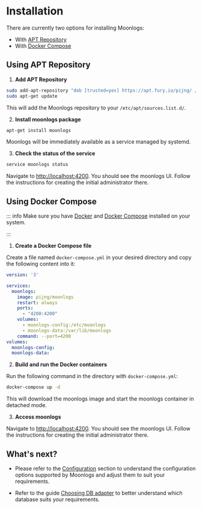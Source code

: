 # Installation

There are currently two options for installing Moonlogs:
* With [APT Repository](#using-apt-repository)
* With [Docker Compose](#using-docker-compose)

## Using APT Repository

1. **Add APT Repository**

```bash
sudo add-apt-repository "deb [trusted=yes] https://apt.fury.io/pijng/ /"
sudo apt-get update
```

This will add the Moonlogs repository to your `/etc/apt/sources.list.d/`.


2. **Install moonlogs package**

```bash
apt-get install moonlogs
```
Moonlogs will be immediately available as a service managed by systemd.

3. **Check the status of the service**

```bash
service moonlogs status
```

Navigate to [http://localhost:4200](http://localhost:4200). You should see the moonlogs UI. Follow the instructions for creating the initial administrator there.


## Using Docker Compose

::: info
Make sure you have [Docker](https://docs.docker.com/engine/install/) and [Docker Compose](https://docs.docker.com/compose/install/) installed on your system.

:::

1. **Create a Docker Compose file**

Create a file named `docker-compose.yml` in your desired directory and copy the following content into it:

```yaml
version: '3'

services:
  moonlogs:
    image: pijng/moonlogs
    restart: always
    ports:
      - "4200:4200"
    volumes:
      - moonlogs-config:/etc/moonlogs
      - moonlogs-data:/var/lib/moonlogs
    command: --port=4200
volumes:
  moonlogs-config:
  moonlogs-data:
```

2. **Build and run the Docker containers**

Run the following command in the directory with `docker-compose.yml`:

```bash
docker-compose up -d
```

This will download the moonlogs image and start the moonlogs container in detached mode.

3. **Access moonlogs**

Navigate to [http://localhost:4200](http://localhost:4200). You should see the moonlogs UI. Follow the instructions for creating the initial administrator there.

## What's next?

* Please refer to the [Configuration](/tutorial/configuration) section to understand the configuration options supported by Moonlogs and adjust them to suit your requirements.

* Refer to the guide [Choosing DB adapter](/tutorial/choosing-db-adapter) to better understand which database suits your requirements.